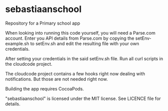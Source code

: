 sebastiaanschool
================

Repository for a Primary school app

When looking into running this code yourself, you will need a Parse.com account. Enter you API details from Parse.com by copying the setEnv-example.sh to setEnv.sh and edit the resulting file with your own credentials.

After setting your credentials in the said setEnv.sh file. Run all curl scripts in the cloudcode project.

The cloudcode project contains a few hooks right now dealing with notifications. But those are not needed right now.

Building the app requires CocoaPods.

"sebastiaanschool" is licensed under the MIT license. See LICENCE file for details.
